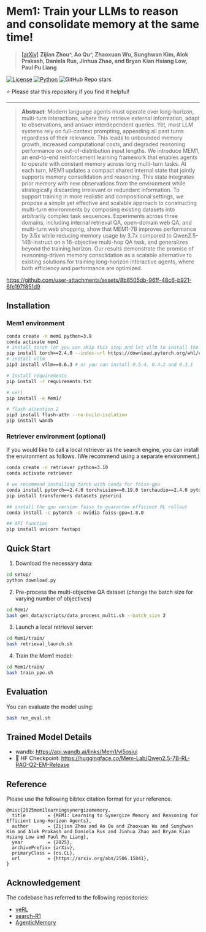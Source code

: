 # Mem1: Train your LLMs to reason and consolidate memory at the same time!
> [[arXiv]](https://arxiv.org/abs/2506.15841)
> **Zijian Zhou^, Ao Qu^, Zhaoxuan Wu, Sunghwan Kim, Alok Prakash, Daniela Rus, Jinhua Zhao, and Bryan Kian Hsiang Low, Paul Pu Liang**

[![License](https://img.shields.io/badge/license-MIT-blue.svg)](./LICENSE)
[![Python](https://img.shields.io/badge/python-3.9%2B-blue)](https://www.python.org/)
![GitHub Repo stars](https://img.shields.io/github/stars/MIT-MI/MEM1)

⭐️ Please star this repository if you find it helpful!

---

> **Abstract**: Modern language agents must operate over long-horizon, multi-turn interactions, where they retrieve external information, adapt to observations, and answer interdependent queries. Yet, most LLM systems rely on full-context prompting, appending all past turns regardless of their relevance. This leads to unbounded memory growth, increased computational costs, and degraded reasoning performance on out-of-distribution input lengths. We introduce MEM1, an end-to-end reinforcement learning framework that enables agents to operate with constant memory across long multi-turn tasks. At each turn, MEM1 updates a compact shared internal state that jointly supports memory consolidation and reasoning. This state integrates prior memory with new observations from the environment while strategically discarding irrelevant or redundant information. To support training in more realistic and compositional settings, we propose a simple yet effective and scalable approach to constructing multi-turn environments by composing existing datasets into arbitrarily complex task sequences. Experiments across three domains, including internal retrieval QA, open-domain web QA, and multi-turn web shopping, show that MEM1-7B improves performance by 3.5x while reducing memory usage by 3.7x compared to Qwen2.5-14B-Instruct on a 16-objective multi-hop QA task, and generalizes beyond the training horizon. Our results demonstrate the promise of reasoning-driven memory consolidation as a scalable alternative to existing solutions for training long-horizon interactive agents, where both efficiency and performance are optimized.


https://github.com/user-attachments/assets/8b8505db-96ff-48c6-b921-6fe197f851d9

## Installation

### Mem1 environment
```bash
conda create -n mem1 python=3.9
conda activate mem1
# install torch [or you can skip this step and let vllm to install the correct version for you]
pip install torch==2.4.0 --index-url https://download.pytorch.org/whl/cu121
# install vllm
pip3 install vllm==0.6.3 # or you can install 0.5.4, 0.4.2 and 0.3.1

# Install requirements
pip install -r requirements.txt

# verl
pip install -e Mem1/

# flash attention 2
pip3 install flash-attn --no-build-isolation
pip install wandb
```

### Retriever environment (optional)
If you would like to call a local retriever as the search engine, you can install the environment as follows. (We recommend using a separate environment.)
```bash
conda create -n retriever python=3.10
conda activate retriever

# we recommend installing torch with conda for faiss-gpu
conda install pytorch==2.4.0 torchvision==0.19.0 torchaudio==2.4.0 pytorch-cuda=12.1 -c pytorch -c nvidia
pip install transformers datasets pyserini

## install the gpu version faiss to guarantee efficient RL rollout
conda install -c pytorch -c nvidia faiss-gpu=1.8.0

## API function
pip install uvicorn fastapi
```

## Quick Start

1. Download the necessary data:
```bash
cd setup/
python download.py
```

2. Pre-process the multi-objective QA dataset (change the batch size for varying number of objectives)
```bash
cd Mem1/
bash gen_data/scripts/data_process_multi.sh --batch_size 2
```

3. Launch a local retrieval server:
```bash
cd Mem1/train/
bash retrieval_launch.sh
```

4. Train the Mem1 model:
```bash
cd Mem1/train/
bash train_ppo.sh
```

## Evaluation
You can evaluate the model using:
```bash
bash run_eval.sh
```

## Trained Model Details

- wandb: https://api.wandb.ai/links/Mem1/vl5osiui
- 🤗 HF Checkpoint: https://huggingface.co/Mem-Lab/Qwen2.5-7B-RL-RAG-Q2-EM-Release

## Reference

Please use the following bibtex citation format for your reference.

```
@misc{2025mem1learningsynergizememory,
  title        = {MEM1: Learning to Synergize Memory and Reasoning for Efficient Long-Horizon Agents},
  author       = {Zijian Zhou and Ao Qu and Zhaoxuan Wu and Sunghwan Kim and Alok Prakash and Daniela Rus and Jinhua Zhao and Bryan Kian Hsiang Low and Paul Pu Liang},
  year         = {2025},
  archivePrefix= {arXiv},
  primaryClass = {cs.CL},
  url          = {https://arxiv.org/abs/2506.15841},
}
```

## Acknowledgement

The codebase has referred to the following repositories:

- [veRL](https://github.com/volcengine/verl/tree/main)
- [search-R1](https://github.com/PeterGriffinJin/Search-R1/tree/main)
- [AgenticMemory](https://github.com/WujiangXu/AgenticMemory)
